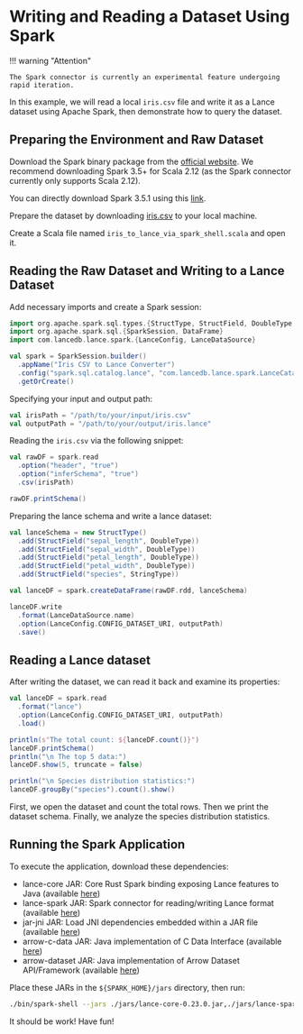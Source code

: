 # Writing and Reading a Dataset Using Spark

!!! warning "Attention"

    The Spark connector is currently an experimental feature undergoing
    rapid iteration.

In this example, we will read a local `iris.csv` file and write it as a
Lance dataset using Apache Spark, then demonstrate how to query the
dataset.

## Preparing the Environment and Raw Dataset

Download the Spark binary package from the [official
website](https://archive.apache.org/dist/spark/). We recommend
downloading Spark 3.5+ for Scala 2.12 (as the Spark connector currently
only supports Scala 2.12).

You can directly download Spark 3.5.1 using this
[link](https://archive.apache.org/dist/spark/spark-3.5.1/spark-3.5.1-bin-hadoop3.tgz).

Prepare the dataset by downloading
[iris.csv](https://gist.github.com/netj/8836201) to your local machine.

Create a Scala file named `iris_to_lance_via_spark_shell.scala` and open
it.

## Reading the Raw Dataset and Writing to a Lance Dataset

Add necessary imports and create a Spark session:

```scala
import org.apache.spark.sql.types.{StructType, StructField, DoubleType, StringType}
import org.apache.spark.sql.{SparkSession, DataFrame}
import com.lancedb.lance.spark.{LanceConfig, LanceDataSource}

val spark = SparkSession.builder()
  .appName("Iris CSV to Lance Converter")
  .config("spark.sql.catalog.lance", "com.lancedb.lance.spark.LanceCatalog")
  .getOrCreate()
```

Specifying your input and output path:

```scala
val irisPath = "/path/to/your/input/iris.csv"
val outputPath = "/path/to/your/output/iris.lance"
```

Reading the `iris.csv` via the following snippet:

```scala
val rawDF = spark.read
  .option("header", "true")
  .option("inferSchema", "true")
  .csv(irisPath)

rawDF.printSchema()
```

Preparing the lance schema and write a lance dataset:

```scala
val lanceSchema = new StructType()
  .add(StructField("sepal_length", DoubleType))
  .add(StructField("sepal_width", DoubleType))
  .add(StructField("petal_length", DoubleType))
  .add(StructField("petal_width", DoubleType))
  .add(StructField("species", StringType))

val lanceDF = spark.createDataFrame(rawDF.rdd, lanceSchema)

lanceDF.write
  .format(LanceDataSource.name)
  .option(LanceConfig.CONFIG_DATASET_URI, outputPath)
  .save()
```

## Reading a Lance dataset

After writing the dataset, we can read it back and examine its
properties:

```scala
val lanceDF = spark.read
  .format("lance")
  .option(LanceConfig.CONFIG_DATASET_URI, outputPath)
  .load()

println(s"The total count: ${lanceDF.count()}")
lanceDF.printSchema()
println("\n The top 5 data:")
lanceDF.show(5, truncate = false)

println("\n Species distribution statistics:")
lanceDF.groupBy("species").count().show()
```

First, we open the dataset and count the total rows. Then we print the
dataset schema. Finally, we analyze the species distribution statistics.

## Running the Spark Application

To execute the application, download these dependencies:

- lance-core JAR: Core Rust Spark binding exposing Lance features to
  Java (available
  [here](https://repo1.maven.org/maven2/com/lancedb/lance-core/0.23.0/lance-core-0.23.0.jar))
- lance-spark JAR: Spark connector for reading/writing Lance format
  (available
  [here](https://repo1.maven.org/maven2/com/lancedb/lance-spark/0.23.0/lance-spark-0.23.0.jar))
- jar-jni JAR: Load JNI dependencies embedded within a JAR file
  (available
  [here](https://repo1.maven.org/maven2/org/questdb/jar-jni/1.1.1/jar-jni-1.1.1.jar))
- arrow-c-data JAR: Java implementation of C Data Interface (available
  [here](https://repo1.maven.org/maven2/org/apache/arrow/arrow-c-data/12.0.1/arrow-c-data-12.0.1.jar))
- arrow-dataset JAR: Java implementation of Arrow Dataset API/Framework
  (available
  [here](https://repo1.maven.org/maven2/org/apache/arrow/arrow-dataset/12.0.1/arrow-dataset-12.0.1.jar))

Place these JARs in the `${SPARK_HOME}/jars` directory, then run:

```bash
./bin/spark-shell --jars ./jars/lance-core-0.23.0.jar,./jars/lance-spark-0.23.0.jar,./jars/jar-jni-1.1.1.jar,./jars/arrow-c-data-12.0.1.jar,./jars/arrow-dataset-12.0.1.jar -i ./iris_to_lance_via_spark_shell.scala
```

It should be work! Have fun!
